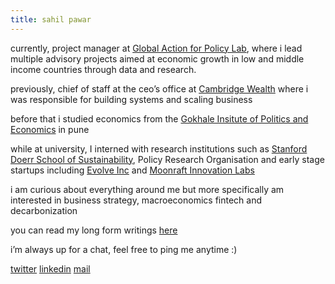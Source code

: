 ```yaml
---
title: sahil pawar
---
```

currently, project manager at [Global Action for Policy Lab](https://cssh.northeastern.edu/gap/), where i lead multiple advisory projects aimed at economic growth in low and middle income countries through data and research. 

previously, chief of staff at the ceo’s office at [Cambridge Wealth](https://www.cambridgewealth.in/) where i was responsible for building systems and scaling business

before that i studied economics from the [Gokhale Insitute of Politics and Economics](https://gipe.ac.in) in pune

while at university, I interned with research institutions such as [Stanford Doerr School of Sustainability](https://fuse.stanford.edu/), Policy Research Organisation and early stage startups including [Evolve Inc](https://evolveinc.io/) and [Moonraft Innovation Labs](https://moonraft.com/) 

i am curious about everything around me but more specifically am interested in business strategy, macroeconomics fintech and decarbonization 

you can read my long form writings [here](https://www.sahilpawar.substack.com)

i’m always up for a chat, feel free to ping me anytime :)

[twitter](https://x.com/1sahilpawar)   [linkedin](https://linkedin.com/in/1sahilpawar)   [mail](mailto:1sahilpawar@gmail.com)








